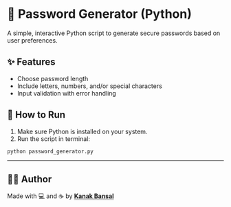 # 🔐 Password Generator (Python)

A simple, interactive Python script to generate secure passwords based on user preferences.

## ✨ Features
- Choose password length
- Include letters, numbers, and/or special characters
- Input validation with error handling

## 🚀 How to Run

1. Make sure Python is installed on your system.
2. Run the script in terminal:

  ```bash
  python password_generator.py
  ```
---

## 👩‍💻 Author
Made with 💻 and ☕ by [**Kanak Bansal**](https://github.com/kanakpbansal)
